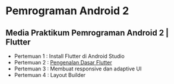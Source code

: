 # Pemrograman Android 2
## Media Praktikum Pemrograman Android 2 | Flutter

- Pertemuan 1 : Install Flutter di Android Studio
- Pertemuan 2 : [Pengenalan Dasar Flutter](/Pertemuan%202.md)
- Pertemuan 3 : Membuat responsive dan adaptive UI
- Pertemuan 4 : Layout Builder
